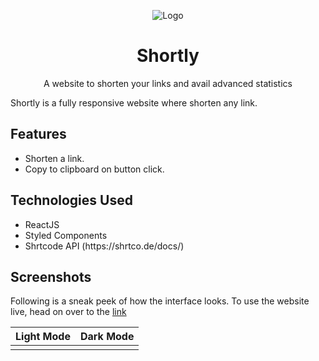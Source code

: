 <p align="center">
  <a>
    <img alt="Logo" src="https://github.com/khalatevarun/Shortly/blob/main/public/favicon.ico" />
  </a>
</p>
<h1 align="center">
  <a>Shortly</a>
</h1>

<p align="center">
A website to shorten your links and avail advanced statistics 
</p>

Shortly is a fully responsive website where shorten any link.

<h2>Features</h2> 
 <ul>
  <li>
    Shorten a link.
  </li>
<li>
    Copy to clipboard on button click.
  </li>

 
  </ul>
  
<h2>Technologies Used</h2> 
 <ul>
  <li>
    ReactJS
  </li>
  <li>
    Styled Components
  </li>
  <li>
    Shrtcode API (https://shrtco.de/docs/)
  </li>
  </ul>
  
<h2>  Screenshots </h2>

Following is a sneak peek of how the interface looks. To use the website live, head on over to the [link](https://shortlinkit.netlify.app/)

| Light Mode                               | Dark Mode                             |
| ------------------------------------ | ------------------------------------ |
| ![]() | ![]() |




  












